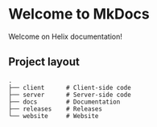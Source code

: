 # Welcome to MkDocs

Welcome on Helix documentation!

## Project layout

```text
.
├── client      # Client-side code
├── server      # Server-side code
├── docs        # Documentation
├── releases    # Releases
└── website     # Website
```
